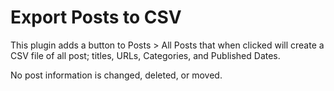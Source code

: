 # Export Posts to CSV

This plugin adds a button to Posts > All Posts that when clicked will create a CSV file of all post; titles, URLs, Categories, and Published Dates.

No post information is changed, deleted, or moved.
